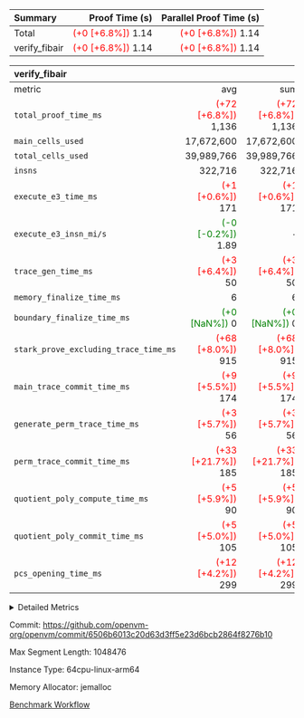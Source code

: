 | Summary | Proof Time (s) | Parallel Proof Time (s) |
|:---|---:|---:|
| Total | <span style='color: red'>(+0 [+6.8%])</span> 1.14 | <span style='color: red'>(+0 [+6.8%])</span> 1.14 |
| verify_fibair | <span style='color: red'>(+0 [+6.8%])</span> 1.14 | <span style='color: red'>(+0 [+6.8%])</span> 1.14 |


| verify_fibair |||||
|:---|---:|---:|---:|---:|
|metric|avg|sum|max|min|
| `total_proof_time_ms ` | <span style='color: red'>(+72 [+6.8%])</span> 1,136 | <span style='color: red'>(+72 [+6.8%])</span> 1,136 | <span style='color: red'>(+72 [+6.8%])</span> 1,136 | <span style='color: red'>(+72 [+6.8%])</span> 1,136 |
| `main_cells_used     ` |  17,672,600 |  17,672,600 |  17,672,600 |  17,672,600 |
| `total_cells_used    ` |  39,989,766 |  39,989,766 |  39,989,766 |  39,989,766 |
| `insns               ` |  322,716 |  322,716 |  322,716 |  322,716 |
| `execute_e3_time_ms  ` | <span style='color: red'>(+1 [+0.6%])</span> 171 | <span style='color: red'>(+1 [+0.6%])</span> 171 | <span style='color: red'>(+1 [+0.6%])</span> 171 | <span style='color: red'>(+1 [+0.6%])</span> 171 |
| `execute_e3_insn_mi/s` | <span style='color: green'>(-0 [-0.2%])</span> 1.89 | -          | <span style='color: green'>(-0 [-0.2%])</span> 1.89 | <span style='color: green'>(-0 [-0.2%])</span> 1.89 |
| `trace_gen_time_ms   ` | <span style='color: red'>(+3 [+6.4%])</span> 50 | <span style='color: red'>(+3 [+6.4%])</span> 50 | <span style='color: red'>(+3 [+6.4%])</span> 50 | <span style='color: red'>(+3 [+6.4%])</span> 50 |
| `memory_finalize_time_ms` |  6 |  6 |  6 |  6 |
| `boundary_finalize_time_ms` | <span style='color: green'>(+0 [NaN%])</span> 0 | <span style='color: green'>(+0 [NaN%])</span> 0 | <span style='color: green'>(+0 [NaN%])</span> 0 | <span style='color: green'>(+0 [NaN%])</span> 0 |
| `stark_prove_excluding_trace_time_ms` | <span style='color: red'>(+68 [+8.0%])</span> 915 | <span style='color: red'>(+68 [+8.0%])</span> 915 | <span style='color: red'>(+68 [+8.0%])</span> 915 | <span style='color: red'>(+68 [+8.0%])</span> 915 |
| `main_trace_commit_time_ms` | <span style='color: red'>(+9 [+5.5%])</span> 174 | <span style='color: red'>(+9 [+5.5%])</span> 174 | <span style='color: red'>(+9 [+5.5%])</span> 174 | <span style='color: red'>(+9 [+5.5%])</span> 174 |
| `generate_perm_trace_time_ms` | <span style='color: red'>(+3 [+5.7%])</span> 56 | <span style='color: red'>(+3 [+5.7%])</span> 56 | <span style='color: red'>(+3 [+5.7%])</span> 56 | <span style='color: red'>(+3 [+5.7%])</span> 56 |
| `perm_trace_commit_time_ms` | <span style='color: red'>(+33 [+21.7%])</span> 185 | <span style='color: red'>(+33 [+21.7%])</span> 185 | <span style='color: red'>(+33 [+21.7%])</span> 185 | <span style='color: red'>(+33 [+21.7%])</span> 185 |
| `quotient_poly_compute_time_ms` | <span style='color: red'>(+5 [+5.9%])</span> 90 | <span style='color: red'>(+5 [+5.9%])</span> 90 | <span style='color: red'>(+5 [+5.9%])</span> 90 | <span style='color: red'>(+5 [+5.9%])</span> 90 |
| `quotient_poly_commit_time_ms` | <span style='color: red'>(+5 [+5.0%])</span> 105 | <span style='color: red'>(+5 [+5.0%])</span> 105 | <span style='color: red'>(+5 [+5.0%])</span> 105 | <span style='color: red'>(+5 [+5.0%])</span> 105 |
| `pcs_opening_time_ms ` | <span style='color: red'>(+12 [+4.2%])</span> 299 | <span style='color: red'>(+12 [+4.2%])</span> 299 | <span style='color: red'>(+12 [+4.2%])</span> 299 | <span style='color: red'>(+12 [+4.2%])</span> 299 |



<details>
<summary>Detailed Metrics</summary>

|  | verify_program_compile_ms | total_cells | stark_prove_excluding_trace_time_ms | quotient_poly_compute_time_ms | quotient_poly_commit_time_ms | perm_trace_commit_time_ms | pcs_opening_time_ms | main_trace_commit_time_ms | app proof_time_ms |
| --- | --- | --- | --- | --- | --- | --- | --- | --- |
|  | 7 | 65,536 | 37 | 1 | 6 | 0 | 21 | 7 | 2,192 | 

| air_name | rows | quotient_deg | main_cols | interactions | constraints | cells |
| --- | --- | --- | --- | --- | --- | --- |
| AccessAdapterAir<2> |  | 2 |  | 5 | 12 |  | 
| AccessAdapterAir<4> |  | 2 |  | 5 | 12 |  | 
| AccessAdapterAir<8> |  | 2 |  | 5 | 12 |  | 
| FibonacciAir | 32,768 | 1 | 2 |  | 5 | 65,536 | 
| FriReducedOpeningAir |  | 2 |  | 39 | 71 |  | 
| JalRangeCheckAir |  | 2 |  | 9 | 14 |  | 
| NativePoseidon2Air<BabyBearParameters>, 1> |  | 2 |  | 136 | 572 |  | 
| PhantomAir |  | 2 |  | 3 | 5 |  | 
| ProgramAir |  | 1 |  | 1 | 4 |  | 
| VariableRangeCheckerAir |  | 1 |  | 1 | 4 |  | 
| VmAirWrapper<AluNativeAdapterAir, FieldArithmeticCoreAir> |  | 2 |  | 15 | 27 |  | 
| VmAirWrapper<BranchNativeAdapterAir, BranchEqualCoreAir<1> |  | 2 |  | 11 | 25 |  | 
| VmAirWrapper<NativeAdapterAir<2, 0>, PublicValuesCoreAir> |  | 2 |  | 11 | 29 |  | 
| VmAirWrapper<NativeLoadStoreAdapterAir<1>, NativeLoadStoreCoreAir<1> |  | 2 |  | 15 | 20 |  | 
| VmAirWrapper<NativeLoadStoreAdapterAir<4>, NativeLoadStoreCoreAir<4> |  | 2 |  | 15 | 20 |  | 
| VmAirWrapper<NativeVectorizedAdapterAir<4>, FieldExtensionCoreAir> |  | 2 |  | 15 | 27 |  | 
| VmConnectorAir |  | 2 |  | 5 | 11 |  | 
| VolatileBoundaryAir |  | 2 |  | 7 | 19 |  | 

| group | trace_gen_time_ms | total_proof_time_ms | total_cells_used | total_cells | system_trace_gen_time_ms | stark_prove_excluding_trace_time_ms | single_trace_gen_time_ms | quotient_poly_compute_time_ms | quotient_poly_commit_time_ms | perm_trace_commit_time_ms | pcs_opening_time_ms | memory_finalize_time_ms | main_trace_commit_time_ms | main_cells_used | insns | generate_perm_trace_time_ms | fri.log_blowup | execute_e3_time_ms | execute_e3_insn_mi/s | boundary_finalize_time_ms |
| --- | --- | --- | --- | --- | --- | --- | --- | --- | --- | --- | --- | --- | --- | --- | --- | --- | --- | --- | --- | --- |
| verify_fibair | 50 | 1,136 | 39,989,766 | 62,474,410 | 50 | 915 | 2 | 90 | 105 | 185 | 299 | 6 | 174 | 17,672,600 | 322,716 | 56 | 1 | 171 | 1.89 | 0 | 

| group | air_name | rows | prep_cols | perm_cols | main_cols | cells |
| --- | --- | --- | --- | --- | --- | --- |
| verify_fibair | AccessAdapterAir<2> | 131,072 |  | 16 | 11 | 3,538,944 | 
| verify_fibair | AccessAdapterAir<4> | 65,536 |  | 16 | 13 | 1,900,544 | 
| verify_fibair | AccessAdapterAir<8> | 128 |  | 16 | 17 | 4,224 | 
| verify_fibair | FriReducedOpeningAir | 2,048 |  | 84 | 27 | 227,328 | 
| verify_fibair | JalRangeCheckAir | 32,768 |  | 28 | 12 | 1,310,720 | 
| verify_fibair | NativePoseidon2Air<BabyBearParameters>, 1> | 32,768 |  | 312 | 398 | 23,265,280 | 
| verify_fibair | PhantomAir | 16,384 |  | 12 | 6 | 294,912 | 
| verify_fibair | ProgramAir | 8,192 |  | 8 | 10 | 147,456 | 
| verify_fibair | VariableRangeCheckerAir | 262,144 | 2 | 8 | 1 | 2,359,296 | 
| verify_fibair | VmAirWrapper<AluNativeAdapterAir, FieldArithmeticCoreAir> | 262,144 |  | 36 | 29 | 17,039,360 | 
| verify_fibair | VmAirWrapper<BranchNativeAdapterAir, BranchEqualCoreAir<1> | 32,768 |  | 28 | 23 | 1,671,168 | 
| verify_fibair | VmAirWrapper<NativeLoadStoreAdapterAir<1>, NativeLoadStoreCoreAir<1> | 65,536 |  | 40 | 21 | 3,997,696 | 
| verify_fibair | VmAirWrapper<NativeLoadStoreAdapterAir<4>, NativeLoadStoreCoreAir<4> | 32,768 |  | 40 | 27 | 2,195,456 | 
| verify_fibair | VmAirWrapper<NativeVectorizedAdapterAir<4>, FieldExtensionCoreAir> | 32,768 |  | 36 | 38 | 2,424,832 | 
| verify_fibair | VmConnectorAir | 2 | 1 | 16 | 5 | 42 | 
| verify_fibair | VolatileBoundaryAir | 65,536 |  | 20 | 12 | 2,097,152 | 

| group | trace_height_constraint | weighted_sum | threshold |
| --- | --- | --- | --- |
| verify_fibair | 0 | 1,085,444 | 2,013,265,921 | 
| verify_fibair | 1 | 5,411,200 | 2,013,265,921 | 
| verify_fibair | 2 | 542,722 | 2,013,265,921 | 
| verify_fibair | 3 | 5,476,612 | 2,013,265,921 | 
| verify_fibair | 4 | 65,536 | 2,013,265,921 | 
| verify_fibair | 5 | 12,851,850 | 2,013,265,921 | 

| trace_height_constraint | threshold |
| --- | --- |
| 0 | 2,013,265,921 | 

</details>


Commit: https://github.com/openvm-org/openvm/commit/6506b6013c20d63d3ff5e23d6bcb2864f8276b10

Max Segment Length: 1048476

Instance Type: 64cpu-linux-arm64

Memory Allocator: jemalloc

[Benchmark Workflow](https://github.com/openvm-org/openvm/actions/runs/16679908611)
